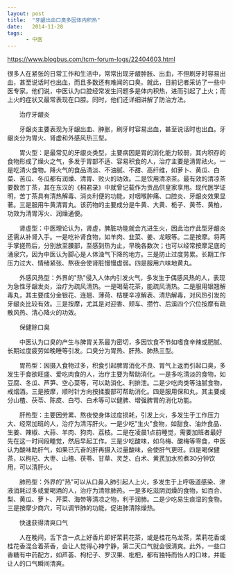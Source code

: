 ```yaml
---
layout: post
title:  "牙龈出血口臭多因体内积热"
date:   2014-11-28
tags:
      - 中医
---
```



https://www.blogbus.com/tcm-forum-logs/22404603.html



很多人在紧张的日常工作和生活中，常常出现牙龈肿胀、出血，不但刷牙时容易出血，甚至说话时也出血，而且多数还有难闻的口臭。就此，日前记者采访了一些中医专家。他们说，中医认为口腔经常发生问题多是体内积热，进而引起了上火；而上火的症状又最常表现在口腔。同时，他们还详细讲解了防治方法。

　　治疗牙龈炎

　　牙龈炎主要表现为牙龈出血、肿胀，刷牙时容易出血，甚至说话时也出血。牙龈炎分为胃火、肾虚和外感风热三型。

　　胃火型：是最常见的牙龈炎类型，主要病因是胃的消化能力较弱，其内积存的食物形成了燥火之气，多发于胃部不适、容易积食的人，治疗主要是清胃祛火。一是吃清火食物。降火气的食品清淡、不油腻、不甜、高纤维，如萝卜、黄瓜、白菜、苦瓜、冬瓜都有润燥、清胃、败火的功效。二是饮用清凉茶。最有效的清凉茶要数苦丁茶，其在东汉的《桐君录》中就曾记载作为贡品供皇家享用。现代医学证明，苦丁茶具有清热解毒、消炎利便的功能，对咽喉肿痛、口腔炎、牙龈炎效果显著。三是服用牛黄清胃丸。该药物的主要成分是牛黄、大黄、栀子、黄苓、黄柏，功效为清胃泻火、润燥通便。

　　肾虚型：中医理论认为，肾虚，脾脏功能就会亢进生火，因此治疗此型牙龈炎还需从补肾入手。一是吃补肾食物，如羊肉、韭菜、姜、龙眼等。二是按摩。将两手掌搓热后，分别放至腰部，至感到热为止，早晚各数次；也可以经常按摩足底的涌泉穴，因为中医认为脚心是人体浊气下降的地方。三是防止过度劳累。长期工作压力过大、情绪紧张、熬夜会使肾脏慢慢虚弱。四是服用六味地黄丸。

　　外感风热型：外界的"热"侵入人体内引发火气，多发生于偶感风热的人，表现为急性牙龈发炎，治疗为疏风清热。一是喝菊花茶，能疏风清热。二是服用银翘解毒丸，其主要成分金银花、连翘、薄荷、桔梗辛凉解表、清热解毒，对风热引发的牙龈炎比较有效。三是按摩，尤其是对迎香、颊车、攒竹、后溪四个穴位按摩有疏散风热、清心降火的功效。

　　保健除口臭

　　中医认为口臭的产生与脾胃关系最为密切，多因饮食不节如嗜食辛辣或肥腻、长期过度疲劳如晚睡等引发。口臭分为胃热、肝热、肺热三型。

　　胃热型：因摄入食物过多，积食引起脾胃消化不良、胃气上返而引起口臭，多发生于食欲旺盛、爱吃肉食的人，治疗主要为帮助消化。一是多吃清淡的食物，如豆腐、冬瓜、芦笋、空心菜等，可以助消化、利排泄。二是少吃肉类等油腻食物，戒烟酒。三是按摩，顺时针方向按揉腹部可帮助消化。四是服用保和丸，其主要成分山楂、茯苓、陈皮、白芍、白术等可以健脾、增强脾胃的消化功能。

　　肝热型：主要因劳累、熬夜使身体过度损耗，引发上火，多发生于工作压力大、经常加班的人，治疗为清泻肝火。一是少吃"生火"食物，如甜食、油炸食品、生姜、辣椒、大蒜、羊肉、狗肉、荔枝。二是在凌晨1点前睡觉，需要加班者最好先在这一时间段睡觉，然后早起工作。三是少吃酸味，如乌梅、酸梅等零食，中医认为酸味助肝气，如果已亢奋的肝再摄入过量酸味，会使肝气更旺。四是喝保健茶，以枸杞、大枣、山楂、茯苓、甘草、灵芝、白术、黄芪加水煎煮30分钟饮用，可以清肝火。

　　肺热型：外界的"热"可以从口鼻入肺引起人上火，多发生于上呼吸道感染、津液消耗过多或爱喝酒的人，治疗为清除肺热。一是多吃滋阴润燥的食物，如百合、梨、黄瓜、萝卜、芹菜、海带等清凉之物，利于润肺。二是少吃易生痰湿的食物。三是按摩少商穴，可以调节肺的功能，促进肺清除燥热。

　　快速获得清爽口气

　　人在晚间，舌下含一点上好香片即好茉莉花茶，或是桂花乌龙茶，茉莉花香或桂花香混合着茶香，会让人觉得心神宁静，第二天口气就会很清爽。此外，一些口香糖有中药配方，如芦荟、枸杞子、罗汉果、枇杷，都有独特而怡人的口味，并能让人的口气瞬间清爽。



